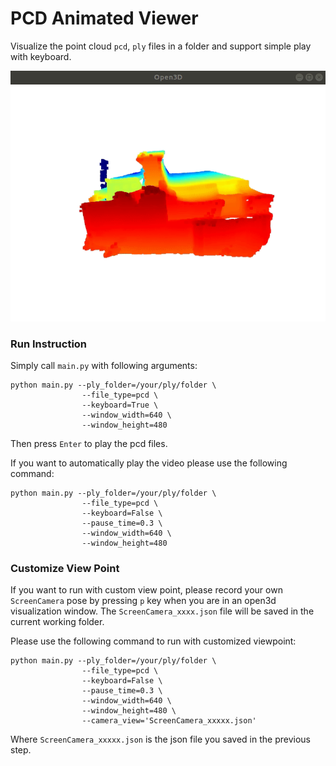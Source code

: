 # PCD Animated Viewer

Visualize the point cloud `pcd`, `ply` files in a folder and support simple play with keyboard.

![demo](img/ply_vis_demo.gif)

### Run Instruction

Simply call `main.py` with following arguments:

```shell
python main.py --ply_folder=/your/ply/folder \
                --file_type=pcd \
                --keyboard=True \
                --window_width=640 \
                --window_height=480 
```

Then press `Enter` to play the pcd files.

If you want to automatically play the video please use the following command:

```shell
python main.py --ply_folder=/your/ply/folder \
                --file_type=pcd \
                --keyboard=False \
                --pause_time=0.3 \
                --window_width=640 \
                --window_height=480 
```

### Customize View Point

If you want to run with custom view point, please record your own `ScreenCamera` pose by pressing `p` key when you are in an open3d visualization window. The `ScreenCamera_xxxx.json` file will be saved in the current working folder.

Please use the following command to run with customized viewpoint:
```shell
python main.py --ply_folder=/your/ply/folder \
                --file_type=pcd \
                --keyboard=False \
                --pause_time=0.3 \
                --window_width=640 \
                --window_height=480 \
                --camera_view='ScreenCamera_xxxxx.json'
```

Where `ScreenCamera_xxxxx.json` is the json file you saved in the previous step.
